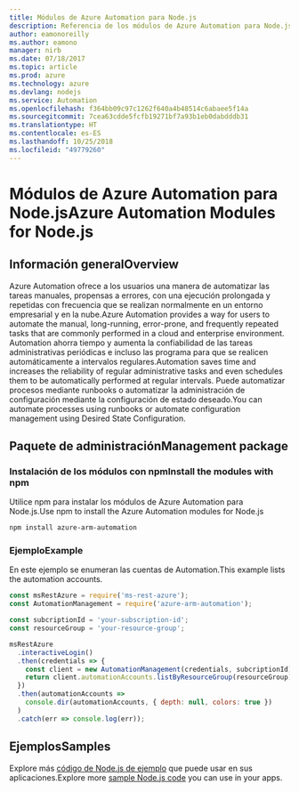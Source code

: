 ```yaml
---
title: Módulos de Azure Automation para Node.js
description: Referencia de los módulos de Azure Automation para Node.js
author: eamonoreilly
ms.author: eamono
manager: nirb
ms.date: 07/18/2017
ms.topic: article
ms.prod: azure
ms.technology: azure
ms.devlang: nodejs
ms.service: Automation
ms.openlocfilehash: f364bb09c97c1262f640a4b48514c6abaee5f14a
ms.sourcegitcommit: 7cea63cdde5fcfb19271bf7a93b1eb0dabdddb31
ms.translationtype: HT
ms.contentlocale: es-ES
ms.lasthandoff: 10/25/2018
ms.locfileid: "49779260"
---
```

# <a name="azure-automation-modules-for-nodejs"></a><span data-ttu-id="ffb1a-103">Módulos de Azure Automation para Node.js</span><span class="sxs-lookup"><span data-stu-id="ffb1a-103">Azure Automation Modules for Node.js</span></span>

## <a name="overview"></a><span data-ttu-id="ffb1a-104">Información general</span><span class="sxs-lookup"><span data-stu-id="ffb1a-104">Overview</span></span>

<span data-ttu-id="ffb1a-105">Azure Automation ofrece a los usuarios una manera de automatizar las tareas manuales, propensas a errores, con una ejecución prolongada y repetidas con frecuencia que se realizan normalmente en un entorno empresarial y en la nube.</span><span class="sxs-lookup"><span data-stu-id="ffb1a-105">Azure Automation provides a way for users to automate the manual, long-running, error-prone, and frequently repeated tasks that are commonly performed in a cloud and enterprise environment.</span></span> <span data-ttu-id="ffb1a-106">Automation ahorra tiempo y aumenta la confiabilidad de las tareas administrativas periódicas e incluso las programa para que se realicen automáticamente a intervalos regulares.</span><span class="sxs-lookup"><span data-stu-id="ffb1a-106">Automation saves time and increases the reliability of regular administrative tasks and even schedules them to be automatically performed at regular intervals.</span></span> <span data-ttu-id="ffb1a-107">Puede automatizar procesos mediante runbooks o automatizar la administración de configuración mediante la configuración de estado deseado.</span><span class="sxs-lookup"><span data-stu-id="ffb1a-107">You can automate processes using runbooks or automate configuration management using Desired State Configuration.</span></span>

## <a name="management-package"></a><span data-ttu-id="ffb1a-108">Paquete de administración</span><span class="sxs-lookup"><span data-stu-id="ffb1a-108">Management package</span></span>

### <a name="install-the-modules-with-npm"></a><span data-ttu-id="ffb1a-109">Instalación de los módulos con npm</span><span class="sxs-lookup"><span data-stu-id="ffb1a-109">Install the modules with npm</span></span>

<span data-ttu-id="ffb1a-110">Utilice npm para instalar los módulos de Azure Automation para Node.js.</span><span class="sxs-lookup"><span data-stu-id="ffb1a-110">Use npm to install the Azure Automation modules for Node.js</span></span>

```bash
npm install azure-arm-automation
```

### <a name="example"></a><span data-ttu-id="ffb1a-111">Ejemplo</span><span class="sxs-lookup"><span data-stu-id="ffb1a-111">Example</span></span>

<span data-ttu-id="ffb1a-112">En este ejemplo se enumeran las cuentas de Automation.</span><span class="sxs-lookup"><span data-stu-id="ffb1a-112">This example lists the automation accounts.</span></span>

```javascript
const msRestAzure = require('ms-rest-azure');
const AutomationManagement = require('azure-arm-automation');

const subcriptionId = 'your-subscription-id';
const resourceGroup = 'your-resource-group';

msRestAzure
  .interactiveLogin()
  .then(credentials => {
    const client = new AutomationManagement(credentials, subcriptionId);
    return client.automationAccounts.listByResourceGroup(resourceGroup);
  })
  .then(automationAccounts =>
    console.dir(automationAccounts, { depth: null, colors: true })
  )
  .catch(err => console.log(err));
```

## <a name="samples"></a><span data-ttu-id="ffb1a-113">Ejemplos</span><span class="sxs-lookup"><span data-stu-id="ffb1a-113">Samples</span></span>

<span data-ttu-id="ffb1a-114">Explore más [código de Node.js de ejemplo](https://azure.microsoft.com/resources/samples/?platform=nodejs) que puede usar en sus aplicaciones.</span><span class="sxs-lookup"><span data-stu-id="ffb1a-114">Explore more [sample Node.js code](https://azure.microsoft.com/resources/samples/?platform=nodejs) you can use in your apps.</span></span>
